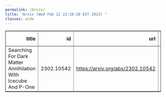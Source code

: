 ```yaml
---
permalink: /Arxiv/
title: "Arxiv (Wed Feb 22 22:10:10 EST 2023) "
classes: wide
---
```

<table border="1" class="dataframe">
  <thead>
    <tr style="text-align: right;">
      <th>title</th>
      <th>id</th>
      <th>url</th>
      <th>authors</th>
      <th>Local Authors</th>
    </tr>
  </thead>
  <tbody>
    <tr>
      <td>Searching For Dark Matter Annihilation With Icecube And P-One</td>
      <td>2302.10542</td>
      <td><a href="https://arxiv.org/abs/2302.10542" target="_blank">https://arxiv.org/abs/2302.10542</a></td>
      <td>Kruteesh Desai, Rouhan Li, Stephan Meighen-Berger</td>
      <td>Stephan Meighen-Berger</td>
    </tr>
  </tbody>
</table>